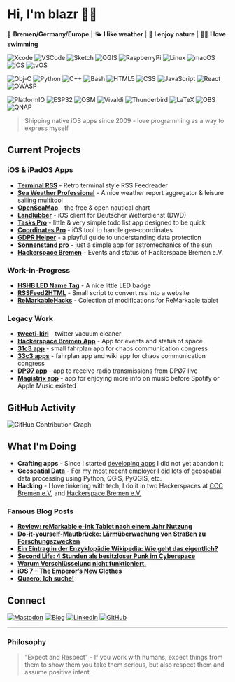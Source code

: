 # Hi, I'm blazr 👋🏻

📍 **Bremen/Germany/Europe** | 🌤️ **I like weather** | 🌳 **I enjoy nature** | 🏊🏻 **I love swimming**

![Xcode](https://img.shields.io/badge/-Xcode-147EFB?style=flat-square&logo=xcode&logoColor=white)
![VSCode](https://img.shields.io/badge/-VScode-2F80ED?style=flat-square&logo=vscodium&logoColor=white)
![Sketch](https://img.shields.io/badge/-Sketch-F7B500?style=flat-square&logo=sketch&logoColor=white)
![QGIS](https://img.shields.io/badge/-QGIS-589632?style=flat-square&logo=qgis&logoColor=white)
![RaspberryPi](https://img.shields.io/badge/-RaspberryPI-A22846?style=flat-square&logo=raspberrypi&logoColor=white)
![Linux](https://img.shields.io/badge/-Linux-86BE43?style=flat-square&logo=linuxmint&logoColor=white)
![macOS](https://img.shields.io/badge/-macOS-000000?style=flat-square&logo=apple&logoColor=white)
![iOS](https://img.shields.io/badge/-iOS-000000?style=flat-square&logo=ios&logoColor=white)
![tvOS](https://img.shields.io/badge/-AppleTV-000000?style=flat-square&logo=appletv&logoColor=white)

![Obj-C](https://img.shields.io/badge/-ObjC-000000?style=flat-square&logo=apple&logoColor=white)
![Python](https://img.shields.io/badge/-Python-3776AB?style=flat-square&logo=python&logoColor=white)
![C++](https://img.shields.io/badge/-Cplusplus-00599C?style=flat-square&logo=cplusplus&logoColor=white)
![Bash](https://img.shields.io/badge/-Bash-4EAA25?style=flat-square&logo=gnubash&logoColor=white)
![HTML5](https://img.shields.io/badge/-HTML5-E34F26?style=flat-square&logo=html5&logoColor=white)
![CSS](https://img.shields.io/badge/-CSS-F43059?style=flat-square&logo=csswizardry&logoColor=white)
![JavaScript](https://img.shields.io/badge/-JavaScript-F7DF1E?style=flat-square&logo=javascript&logoColor=black)
![React](https://img.shields.io/badge/-React-61DAFB?style=flat-square&logo=react&logoColor=white)
![OWASP](https://img.shields.io/badge/-OWASP-000000?style=flat-square&logo=owasp&logoColor=white)

![PlatformIO](https://img.shields.io/badge/-PlatformIO-F5822A?style=flat-square&logo=platformio&logoColor=white)
![ESP32](https://img.shields.io/badge/-ESP32-E7352C?style=flat-square&logo=espressif&logoColor=white)
![OSM](https://img.shields.io/badge/-OpenStreetMap-7EBC6F?style=flat-square&logo=openstreetmap&logoColor=white)
![Vivaldi](https://img.shields.io/badge/-Vivaldi-F3939?style=flat-square&logo=vivaldi&logoColor=white)
![Thunderbird](https://img.shields.io/badge/-Thunderbird-0A84FF?style=flat-square&logo=thunderbird&logoColor=white)
![LaTeX](https://img.shields.io/badge/-LaTeX-008080?style=flat-square&logo=latex&logoColor=white)
![OBS](https://img.shields.io/badge/-OBSstudio-302E31?style=flat-square&logo=obsstudio&logoColor=white)
![QNAP](https://img.shields.io/badge/-QNAP-0C2E82?style=flat-square&logo=qnap&logoColor=white)


> Shipping native iOS apps since 2009 - love programming as a way to express myself

## Current Projects

### iOS & iPadOS Apps
- **[Terminal RSS](https://apps.apple.com/app/id435065283)** - Retro terminal style RSS Feedreader
- **[Sea Weather Professional](https://apps.apple.com/app/id384086202)** - A nice weather report aggregator & leisure sailing multitool
- **[OpenSeaMap](https://apps.apple.com/app/id495210783)** - the free & open nautical chart
- **[Landlubber](https://apps.apple.com/app/id366307784)** - iOS client for Deutscher Wetterdienst (DWD)
- **[Tasks Pro](https://apps.apple.com/app/id1019859914)** - little & very simple todo list app designed to be quick
- **[Coordinates Pro](https://apps.apple.com/app/id1245148768)** - iOS tool to handle geo-coordinates
- **[GDPR Helper](https://apps.apple.com/app/id6747380566)** - a playful guide to understanding data protection
- **[Sonnenstand pro](https://apps.apple.com/app/id1054805559)** - just a simple app for astromechanics of the sun
- **[Hackerspace Bremen](https://apps.apple.com/app/id707128929)** - Events and status of Hackerspace Bremen e.V.

### Work-in-Progress
- **[HSHB LED Name Tag](https://github.com/trailblazr/hshb-nametag)** - A nice little LED badge
- **[RSSFeed2HTML](https://github.com/trailblazr/rssfeed-2-html)** - Small script to convert rss into a website
- **[ReMarkableHacks](https://github.com/trailblazr/reMarkableHacks)** - Colection of modifications for ReMarkable tablet

### Legacy Work
- **[tweeti-kiri](https://github.com/HackerspaceBremen/tweeti-kiri)** - twitter vacuum cleaner
- **[Hackerspace Bremen App](https://github.com/HackerspaceBremen/hshb_schedule_app_ios)** - App for events and status of space
- **[31c3 app](https://noxymo.com/31c3/)** - small fahrplan app for chaos communication congress
- **[33c3 apps](https://noxymo.com/33c3/apps/)** - fahrplan app and wiki app for chaos communication congress
- **[DPØ7 app](https://noxymo.com/dp07/)** - app to receive radio transmissions from DPØ7 live
- **[Magistrix app](https://noxymo.com/magistrixapp/)** - app for enjoying more info on music before Spotify or Apple Music existed

## GitHub Activity

![GitHub Contribution Graph](https://ghchart.rshah.org/trailblazr)

## What I'm Doing

- **Crafting apps** - Since I started [developing apps](http://appdoctors.de) I did not yet abandon it
- **Geospatial Data** - For my [most recent employer](https://planblue.com) I did lots of geospatial data processing using Python, QGIS, PyQGIS, etc.
- **Hacking** - I love tinkering with tech, I do it in two Hackerspaces at [CCC Bremen e.V.](https://ccchb.de) and [Hackerspace Bremen e.V.](https://hshb.de)

### Famous Blog Posts

- **[Review: reMarkable e-Ink Tablet nach einem Jahr Nutzung](https://www.thetawelle.de/?p=5932)**
- **[Do-it-yourself-Mautbrücke: Lärmüberwachung von Straßen zu Forschungszwecken](https://www.thetawelle.de/?p=208)**
- **[Ein Eintrag in der Enzyklopädie Wikipedia: Wie geht das eigentlich?](https://www.thetawelle.de/?p=310)**
- **[Second Life: 4 Stunden als besitzloser Punk im Cyberspace](https://www.thetawelle.de/?p=88)**
- **[Warum Verschlüsselung nicht funktioniert.](https://www.thetawelle.de/?p=2493)**
- **[iOS 7 – The Emperor’s New Clothes](https://www.thetawelle.de/?p=2279)**
- **[Quaero: Ich suche!](https://www.thetawelle.de/?p=52)**

## Connect

[![Mastodon](https://img.shields.io/badge/-@blazr-6364FF?style=flat-square&logo=mastodon&logoColor=white)](https://chaos.social/@blazr)
[![Blog](https://img.shields.io/badge/-thetawelle-21759B?style=flat-square&logo=wordpress&logoColor=white)](https://thetawelle.de)
[![LinkedIn](https://img.shields.io/badge/-Helge%20Staedtler-0077B5?style=flat-square&logo=linkedin&logoColor=white)](https://www.linkedin.com/in/helgestaedtler/)
[![GitHub](https://img.shields.io/badge/-Follow-181717?style=flat-square&logo=github&logoColor=white)](https://github.com/trailblazr)

---

### Philosophy

> "Expect and Respect" - If you work with humans, expect things from them to show them you take them serious, but also respect them and assume positive intent.

